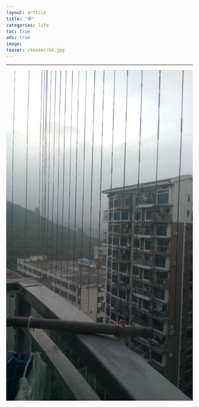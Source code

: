 ```yaml
---
layout: article
title: "早"
categories: life
toc: true
ads: true
image:
teaser: /teaser/bk.jpg
---
```


---



![df](https://github.com/storage201602/storage201602/blob/master/chenyifan2016/_posts/life/2016-10-02-20161002063357life.md/1475361206087474718233.jpg?raw=true)

